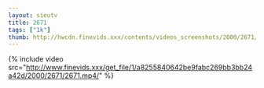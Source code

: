 ```yaml
--- 
layout: sieutv
title: 2671
tags: ["1k"]
thumb: http://hwcdn.finevids.xxx/contents/videos_screenshots/2000/2671/preview.mp4.jpg
---
```

{% include video src="http://www.finevids.xxx/get_file/1/a8255840642be9fabc269bb3bb24a42d/2000/2671/2671.mp4/" %} 

